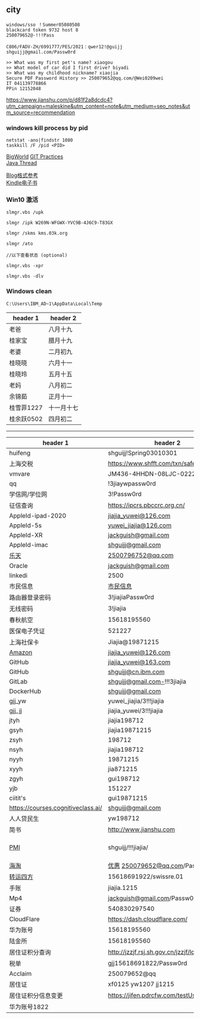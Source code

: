 ## city

    windows/sso ！Summer05080508
    blackcard token 9732 host 8
    250079652@-!!!Pass

    C806/FADV-ZH/6991777/PES/2021：qwer12!@guijj
    shguijj@gmail.com/Passw0rd

    >> What was my first pet's name? xiaogou
    >> What model of car did I first drive? biyadi
    >> What was my childhood nickname? xiaojia
    Secure PDF Password History >> 250079652@qq.com/@Wei0209wei
    IT 041139778866
    PPin 12152048

<https://www.jianshu.com/p/d81f2a8dcdc4?utm_campaign=maleskine&utm_content=note&utm_medium=seo_notes&utm_source=recommendation>

### windows kill process by pid

```
netstat -ano|findstr 1080
taskkill /F /pid <PID>

```

[BigWorld](https://github.com/Evliess/Go-Around-The-World/milestone/1)
[GIT Practices](https://sethrobertson.github.io/GitBestPractices/)\
[Java Thread](https://blog.csdn.net/javazejian/article/details/72828483)

[Blog格式参考](https://tech.meituan.com/chenyongda-LegoApiTest.html)\
[Kindle电子书](https://sobooks.cc/)

### Win10 激活

    slmgr.vbs /upk

    slmgr /ipk W269N-WFGWX-YVC9B-4J6C9-T83GX

    slmgr /skms kms.03k.org

    slmgr /ato

    //以下查看状态 (optional)

    slmgr.vbs -xpr

    slmgr.vbs -dlv

### Windows clean

    C:\Users\IBM_AD~1\AppData\Local\Temp

| header 1 | header 2 |
| -------- | -------- |
| 老爸       | 八月十九     |
| 桂家宝      | 腊月十九     |
| 老婆       | 二月初九     |
| 桂晓晓      | 六月十一     |
| 桂晓玲      | 五月十五     |
| 老妈       | 八月初二     |
| 余锦茹      | 正月十一     |
| 桂雪菲1227  | 十一月十七    |
| 桂余跃0502  | 四月初二     |

***

| header 1                                          | header 2                                                                                     | header3                                                                                                                                                   |        |
|---------------------------------------------------| -------------------------------------------------------------------------------------------- | --------------------------------------------------------------------------------------------------------------------------------------------------------- | :----- |
| huifeng                                           | shguijj!Spring03010301                                                                       |                                                                                                                                                           |        |
| 上海交税                                              | <https://www.shfft.com/txn/safe/index>                                                       | 15618691822/yw15618195560                                                                                                                                 |        |
| vmvare                                            | JM436-4HHDN-08LJC-0222H-8JG10                                                                | shgui\@gmail/Spring05270527@                                                                                                                              |        |
| qq                                                | !3jiaywpassw0rd                                                                              |                                                                                                                                                           |        |
| 学信网/学位网                                           | 3!Passw0rd                                                                                   | 25007965                                                                                                                                                  |        |
| 征信查询                                              | <https://ipcrs.pbccrc.org.cn/>                                                               | jiajia\_yuwei/Passw0rd                                                                                                                                    |        |
| AppleId-ipad-2020                                 | <jiajia_yuwei@126.com>                                                                       | Applejia2014                                                                                                                                              |        |
| AppleId-5s                                        | <yuwei_jiajia@126.com>                                                                       | Applejia2017                                                                                                                                              |        |
| AppleId-XR                                        | <jackguish@gmail.com>                                                                        | Applejia2019                                                                                                                                              |        |
| AppleId-imac                                      | <shguijj@gmail.com>                                                                          | Applejia2021                                                                                                                                              |        |
| [乐天](http://china.lottedfs.com/handler/Index)     | <2500796752@qq.com>                                                                          | 3!Password                                                                                                                                                |        |
| Oracle                                            | <jackguish@gmail.com>                                                                        | Qq1234567                                                                                                                                                 |        |
| linkedi                                           | 2500                                                                                         | 3!j                                                                                                                                                       |        |
| 市民信息                                              | [市民信息](https://www.962222.net)                                                               | 3！Passw0rd                                                                                                                                                |        |
| 路由器登录密码                                           | 3!jiajiaPassw0rd                                                                             |                                                                                                                                                           |        |
| 无线密码                                              | 3!jiajia                                                                                     | Ppassw0rd                                                                                                                                                 |        |
| 春秋航空                                              | 15618195560                                                                                  | Qq1234567                                                                                                                                                 |        |
| 医保电子凭证                                            | 521227                                                                                       | 521227                                                                                                                                                    |        |
| 上海社保卡                                             | Jiajia\@19871215                                                                             | 18691822                                                                                                                                                  |        |
| [Amazon](https://www.amazon.cn/)                  | <jiajia_yuwei@126.com>                                                                       | 3!!!jiajia                                                                                                                                                |        |
| GitHub                                            | <jiajia_yuwei@163.com>                                                                       | Summer.1227                                                                                                                                               |        |
| GitHub                                            | <shguijj@cn.ibm.com>                                                                         | blueroom.01                                                                                                                                               |        |
| GitLab                                            | <shguijj@gmail.com->!!!3jiajia                                                               | <jackguish@gmail.com>                                                                                                                                     |        |
| DockerHub                                         | <shguijj@gmail.com>                                                                          | jiajia1215                                                                                                                                                |        |
| gjj\_yw                                           | yuwei\_jiajia/3!!!jiajia                                                                     | 141630024205                                                                                                                                              |        |
| gjj\_jj                                           | jiajia\_yuwei/3!!!jiajia                                                                     | 135309098205                                                                                                                                              |        |
| jtyh                                              | jiajia198712                                                                                 |                                                                                                                                                           |        |
| gsyh                                              | jiajia19871215                                                                               |                                                                                                                                                           |        |
| zsyh                                              | 198712                                                                                       |                                                                                                                                                           |        |
| nsyh                                              | jiajia198712                                                                                 |                                                                                                                                                           |        |
| nyyh                                              | 19871215                                                                                     |                                                                                                                                                           |        |
| xyyh                                              | jia871215                                                                                    |                                                                                                                                                           |        |
| zgyh                                              | gui198712                                                                                    |                                                                                                                                                           |        |
| yjb                                               | 151227                                                                                       |                                                                                                                                                           |        |
| ciitit's                                          | gui19871215                                                                                  | 871215                                                                                                                                                    |        |
| <https://courses.cognitiveclass.ai/>              | <shguijj@gmail.com>                                                                          |                                                                                                                                                           |        |
| 人人贷民生                                             | yw198712                                                                                     |                                                                                                                                                           |        |
| 简书                                                | <http://www.jianshu.com>                                                                     | QQ                                                                                                                                                        |        |
| [PMI](https://certification.pmi.org/default.aspx) | shguijj/!!!jiajia/                                                                           | <https://www.projectmanagement.com/videos/773349/pmi-citizen-developer--partner-perspective--why-should-project-managers-care-about-citizen-development-> |        |
| [海淘](https://post.smzdm.com/p/620627/)            | [优惠](http://www.transrush.com/ActivePage/blackfriday2017.aspx)   <250079652@qq.com>/Passw0rd |                                                                                                                                                           |        |
| [转运四方](http://passport.transrush.com/Login.aspx)  | 15618691922/swissre.01                                                                       |                                                                                                                                                           |        |
| 手账                                                | jiajia.1215                                                                                  |                                                                                                                                                           |        |
| Mp4                                               | <jackguish@gmail.com>/Passw0rdxvideos                                                        |                                                                                                                                                           |        |
| 证券                                                | 540830297540                                                                                 | 87                                                                                                                                                        |        |
| CloudFlare                                        | <https://dash.cloudflare.com/>                                                               | <jiajia_yuwei@126.com>                                                                                                                                    | P0r123 |
| 华为账号                                              | 15618195560                                                                                  |                                                                                                                                                           |        |
| 陆金所                                               | 15618195560                                                                                  | 招商7097-204825Passwrd                                                                                                                                      |        |
| 居住证积分查询                                           | <http://jzzjf.rsj.sh.gov.cn/jzzjf/loginAfter#>                                               | 111111                                                                                                                                                    |        |
| 税单                                                | gjj15618691822/Passw0rd                                                                      |                                                                                                                                                           |        |
| Acclaim                                           | 250079652\@qq                                                                                | jiajia.1215                                                                                                                                               |        |
| 居住证                                               | xf0125 yw1207 jj1215                                                                         |                                                                                                                                                           |        |
| 居住证积分信息变更                                         | <https://jifen.pdrcfw.com/testUserEdit.aspx>                                                 | 1561869182/jiajia871215                                                                                                                                   |        |
| 华为账号1822                                          |                                                                                              | jiajia.1215                                                                                                                                               |        |

